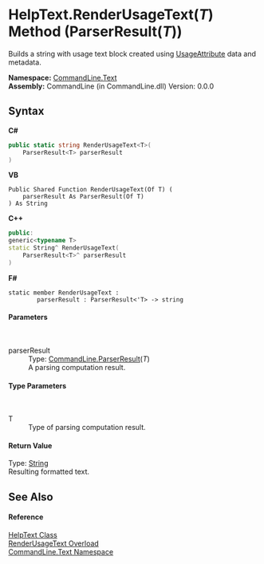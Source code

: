 # HelpText.RenderUsageText(*T*) Method (ParserResult(*T*))
 

Builds a string with usage text block created using <a href="T_CommandLine_Text_UsageAttribute">UsageAttribute</a> data and metadata.

**Namespace:**&nbsp;<a href="N_CommandLine_Text">CommandLine.Text</a><br />**Assembly:**&nbsp;CommandLine (in CommandLine.dll) Version: 0.0.0

## Syntax

**C#**<br />
``` C#
public static string RenderUsageText<T>(
	ParserResult<T> parserResult
)

```

**VB**<br />
``` VB
Public Shared Function RenderUsageText(Of T) ( 
	parserResult As ParserResult(Of T)
) As String
```

**C++**<br />
``` C++
public:
generic<typename T>
static String^ RenderUsageText(
	ParserResult<T>^ parserResult
)
```

**F#**<br />
``` F#
static member RenderUsageText : 
        parserResult : ParserResult<'T> -> string 

```


#### Parameters
&nbsp;<dl><dt>parserResult</dt><dd>Type: <a href="T_CommandLine_ParserResult_1">CommandLine.ParserResult</a>(*T*)<br />A parsing computation result.</dd></dl>

#### Type Parameters
&nbsp;<dl><dt>T</dt><dd>Type of parsing computation result.</dd></dl>

#### Return Value
Type: <a href="https://docs.microsoft.com/dotnet/api/system.string" target="_blank">String</a><br />Resulting formatted text.

## See Also


#### Reference
<a href="T_CommandLine_Text_HelpText">HelpText Class</a><br /><a href="Overload_CommandLine_Text_HelpText_RenderUsageText">RenderUsageText Overload</a><br /><a href="N_CommandLine_Text">CommandLine.Text Namespace</a><br />